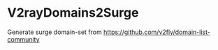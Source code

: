 # V2rayDomains2Surge

Generate surge domain-set from https://github.com/v2fly/domain-list-community
